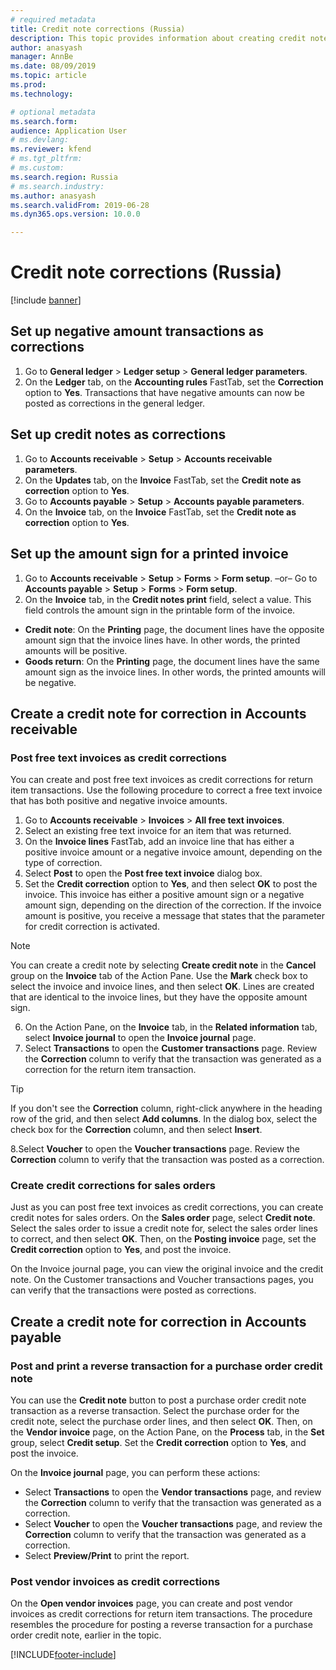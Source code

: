 ```yaml
---
# required metadata
title: Credit note corrections (Russia)
description: This topic provides information about creating credit note corrections in Accounts receivable and Accounts payable.
author: anasyash
manager: AnnBe
ms.date: 08/09/2019
ms.topic: article
ms.prod: 
ms.technology: 

# optional metadata
ms.search.form:  
audience: Application User
# ms.devlang: 
ms.reviewer: kfend
# ms.tgt_pltfrm: 
# ms.custom: 
ms.search.region: Russia
# ms.search.industry: 
ms.author: anasyash
ms.search.validFrom: 2019-06-28
ms.dyn365.ops.version: 10.0.0

---
```


# Credit note corrections (Russia)

[!include [banner](../includes/banner.md)]

## Set up negative amount transactions as corrections

1. Go to **General ledger** \> **Ledger setup** \> **General ledger parameters**.
2. On the **Ledger** tab, on the **Accounting rules** FastTab, set the **Correction** option to **Yes**. Transactions that have negative amounts can now be posted as corrections in the general ledger.

## Set up credit notes as corrections

1. Go to **Accounts receivable** \> **Setup** \> **Accounts receivable parameters**.
2. On the **Updates** tab, on the **Invoice** FastTab, set the **Credit note as correction** option to **Yes**.
3. Go to **Accounts payable** \> **Setup** \> **Accounts payable parameters**.
4. On the **Invoice** tab, on the **Invoice** FastTab, set the **Credit note as correction** option to **Yes**.

## Set up the amount sign for a printed invoice

1. Go to **Accounts receivable** \> **Setup** \> **Forms** \> **Form setup**.
–or–
Go to **Accounts payable** \> **Setup** \> **Forms** \> **Form setup**.
2. On the **Invoice** tab, in the **Credit notes print** field, select a value. This field controls the amount sign in the printable form of the invoice.

  - **Credit note**: On the **Printing** page, the document lines have the opposite amount sign that the invoice lines have. In other words, the printed amounts will be positive.
  - **Goods return**: On the **Printing** page, the document lines have the same amount sign as the invoice lines. In other words, the printed amounts will be negative.

## Create a credit note for correction in Accounts receivable

### Post free text invoices as credit corrections
You can create and post free text invoices as credit corrections for return item transactions. Use the following procedure to correct a free text invoice that has both positive and negative invoice amounts.

1. Go to **Accounts receivable** \> **Invoices** \> **All free text invoices**.
2. Select an existing free text invoice for an item that was returned.
3. On the **Invoice lines** FastTab, add an invoice line that has either a positive invoice amount or a negative invoice amount, depending on the type of correction.
4. Select **Post** to open the **Post free text invoice** dialog box.
5. Set the **Credit correction** option to **Yes**, and then select **OK** to post the invoice. This invoice has either a positive amount sign or a negative amount sign, depending on the direction of the correction. If the invoice amount is positive, you receive a message that states that the parameter for credit correction is activated.

> [!NOTE]
> You can create a credit note by selecting **Create credit note** in the **Cancel** group on the **Invoice** tab of the Action Pane. Use the **Mark** check box to select the invoice and invoice lines, and then select **OK**. Lines are created that are identical to the invoice lines, but they have the opposite amount sign.

6. On the Action Pane, on the **Invoice** tab, in the **Related information** tab, select **Invoice journal** to open the **Invoice journal** page.
7. Select **Transactions** to open the **Customer transactions** page. Review the **Correction** column to verify that the transaction was generated as a correction for the return item transaction.

> [!TIP]
> If you don't see the **Correction** column, right-click anywhere in the heading row of the grid, and then select **Add columns**. In the dialog box, select the check box for the **Correction** column, and then select **Insert**.

8.Select **Voucher** to open the **Voucher transactions** page. Review the **Correction** column to verify that the transaction was posted as a correction.

### Create credit corrections for sales orders
Just as you can post free text invoices as credit corrections, you can create credit notes for sales orders. On the **Sales order** page, select **Credit note**. Select the sales order to issue a credit note for, select the sales order lines to correct, and then select **OK**. Then, on the **Posting invoice** page, set the **Credit correction** option to **Yes**, and post the invoice.

On the Invoice journal page, you can view the original invoice and the credit note. On the Customer transactions and Voucher transactions pages, you can verify that the transactions were posted as corrections.

## Create a credit note for correction in Accounts payable

### Post and print a reverse transaction for a purchase order credit note
You can use the **Credit note** button to post a purchase order credit note transaction as a reverse transaction. Select the purchase order for the credit note, select the purchase order lines, and then select **OK**. Then, on the **Vendor invoice** page, on the Action Pane, on the **Process** tab, in the **Set** group, select **Credit setup**. Set the **Credit correction** option to **Yes**, and post the invoice.

On the **Invoice journal** page, you can perform these actions:

- Select **Transactions** to open the **Vendor transactions** page, and review the **Correction** column to verify that the transaction was generated as a correction.
- Select **Voucher** to open the **Voucher transactions** page, and review the **Correction** column to verify that the transaction was generated as a correction.
- Select **Preview/Print** to print the report.

### Post vendor invoices as credit corrections
On the **Open vendor invoices** page, you can create and post vendor invoices as credit corrections for return item transactions. The procedure resembles the procedure for posting a reverse transaction for a purchase order credit note, earlier in the topic.


[!INCLUDE[footer-include](../../includes/footer-banner.md)]